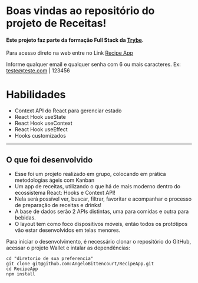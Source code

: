 # Boas vindas ao repositório do projeto de Receitas!
#### Este projeto faz parte da formação Full Stack da <a href="https://www.betrybe.com/">Trybe</a>.

Para acesso direto na web entre no Link <a href="https://angelobittencourt.github.io/RecipeApp/">Recipe App</a>

Informe qualquer email e qualquer senha com 6 ou mais caracteres.
Ex: teste@teste.com | 123456

# Habilidades

  - Context API do React para gerenciar estado
  - React Hook useState
  - React Hook useContext
  - React Hook useEffect
  - Hooks customizados

---

## O que foi desenvolvido

- Esse foi um projeto realizado em grupo, colocando em prática metodologias ágeis com Kanban
- Um app de receitas, utilizando o que há de mais moderno dentro do ecossistema React: Hooks e Context API!
- Nela será possível ver, buscar, filtrar, favoritar e acompanhar o processo de preparação de receitas e drinks!
- A base de dados serão 2 APIs distintas, uma para comidas e outra para bebidas.
- O layout tem como foco dispositivos móveis, então todos os protótipos vão estar desenvolvidos em telas menores.


Para iniciar o desenvolvimento, é necessário clonar o repositório do GitHub, acessar o projeto Wallet e intalar as dependências:
```shell
cd "diretorio de sua preferencia"
git clone git@github.com:AngeloBittencourt/RecipeApp.git
cd RecipeApp
npm install
